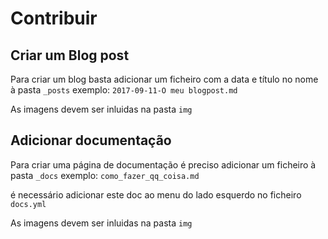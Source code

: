 # Contribuir 

## Criar um Blog post
Para criar um blog basta adicionar um ficheiro com a data e título no nome à pasta ```_posts```
exemplo:
```2017-09-11-O meu blogpost.md```


As imagens devem ser inluidas na pasta ```img```

## Adicionar documentação
Para criar uma página de documentação é preciso adicionar um ficheiro à pasta ```_docs```
exemplo:
```como_fazer_qq_coisa.md```

é necessário adicionar este doc ao menu do lado esquerdo no ficheiro ```docs.yml```

As imagens devem ser inluidas na pasta ```img```